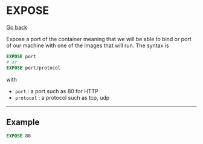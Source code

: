# EXPOSE

[Go back](..#most-used-instructions)

Expose a port of the container meaning that we will be able to bind or port of our machine with one of the images that will run. The syntax is

```dockerfile
EXPOSE port
# or
EXPOSE port/protocol
```

with

* ``port`` : a port such as 80 for HTTP
* ``protocol`` : a protocol such as tcp, udp

<hr class="sl">

## Example

```dockerfile
EXPOSE 80
```